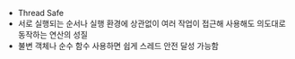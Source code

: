- Thread Safe
- 서로 실행되는 순서나 실행 환경에 상관없이 여러 작업이 접근해 사용해도 의도대로 동작하는 연산의 성질
- 불변 객체나 순수 함수 사용하면 쉽게 스레드 안전 달성 가능함